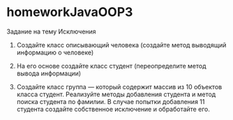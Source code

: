 # homeworkJavaOOP3
Задание на тему Исключения

1. Создайте класс описывающий человека (создайте метод
выводящий информацию о человеке)

2. На его основе создайте класс студент (переопределите
метод вывода информации)

3. Создайте класс группа — который содержит массив из 10
объектов класса студент. Реализуйте методы добавления
студента и метод поиска студента по фамилии. В случае
попытки добавления 11 студента создайте собственное
исключение и обработайте его. 

